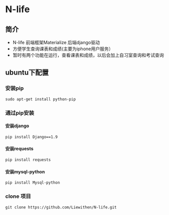 # N-life 

## 简介

* N-life 前端框架Materialize 后端django驱动
* 方便学生查询课表和成绩(主要为iphone用户服务）
* 暂时有两个功能在运行，查看课表和成绩，以后会加上自习室查询和考试查询
## ubuntu下配置
### 安装pip
```
sudo apt-get install python-pip
```
### 通过pip安装
#### 安装django
```
pip install Django==1.9
```
#### 安装requests
```
pip install requests
```
#### 安装mysql-python
```
pip install Mysql-python
```
### clone 项目
```
git clone https://github.com/Liewithen/N-life.git
```
